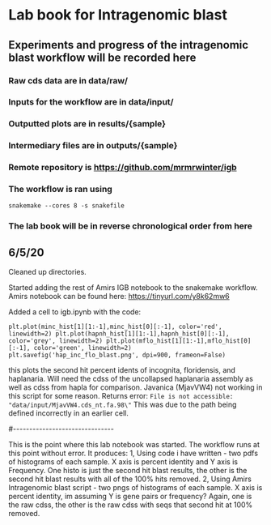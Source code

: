 # Lab book for Intragenomic blast

## Experiments and progress of the intragenomic blast workflow will be recorded here

### Raw cds data are in data/raw/
### Inputs for the workflow are in data/input/
### Outputted plots are in results/{sample}
### Intermediary files are in outputs/{sample}
### Remote repository is https://github.com/mrmrwinter/igb

### The workflow is ran using
`snakemake --cores 8 -s snakefile`

### The lab book will be in reverse chronological order from here

## 6/5/20

Cleaned up directories.

Started adding the rest of Amirs IGB notebook to the snakemake workflow.
Amirs notebook can be found here: https://tinyurl.com/y8k62mw6

Added a cell to igb.ipynb with the code:

`plt.plot(minc_hist[1][1:-1],minc_hist[0][:-1], color='red', linewidth=2)
plt.plot(hapnh_hist[1][1:-1],hapnh_hist[0][:-1], color='grey', linewidth=2)
plt.plot(mflo_hist[1][1:-1],mflo_hist[0][:-1], color='green', linewidth=2)
plt.savefig('hap_inc_flo_blast.png', dpi=900, frameon=False)`

this plots the second hit percent idents of incognita, floridensis, and haplanaria.
Will need the cdss of the uncollapsed haplanaria assembly as well as cdss from hapla for comparison.
Javanica (MjavVW4) not working in this script for some reason. Returns error: `File is not accessible:  "data/input/MjavVW4.cds_nt.fa.98\"`
This was due to the path being defined incorrectly in an earlier cell.


#-------------------------------

This is the point where this lab notebook was started.
The workflow runs at this point without error.
It produces:
1, Using code i have written - two pdfs of histograms of each sample. X axis is percent identity and Y axis is Frequency. One histo is just the second hit blast results, the other is the second hit blast results with all of the 100% hits removed.
2, Using Amirs Intragenomic blast script - two pngs of histograms of each sample. X axis is percent identity, im assuming Y is gene pairs or frequency? Again, one is the raw cdss, the other is the raw cdss with seqs that second hit at 100% removed.
